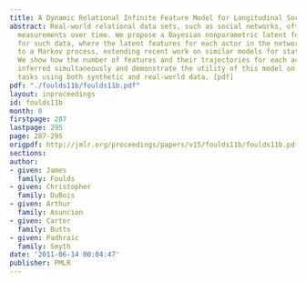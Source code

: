 ```yaml
---
title: A Dynamic Relational Infinite Feature Model for Longitudinal Social Networks
abstract: Real-world relational data sets, such as social networks, often involve
  measurements over time. We propose a Bayesian nonparametric latent feature model
  for such data, where the latent features for each actor in the network evolve according
  to a Markov process, extending recent work on similar models for static networks.
  We show how the number of features and their trajectories for each actor can be
  inferred simultaneously and demonstrate the utility of this model on prediction
  tasks using both synthetic and real-world data. [pdf]
pdf: "./foulds11b/foulds11b.pdf"
layout: inproceedings
id: foulds11b
month: 0
firstpage: 287
lastpage: 295
page: 287-295
origpdf: http://jmlr.org/proceedings/papers/v15/foulds11b/foulds11b.pdf
sections: 
author:
- given: James
  family: Foulds
- given: Christopher
  family: DuBois
- given: Arthur
  family: Asuncion
- given: Carter
  family: Butts
- given: Padhraic
  family: Smyth
date: '2011-06-14 00:04:47'
publisher: PMLR
---
```

